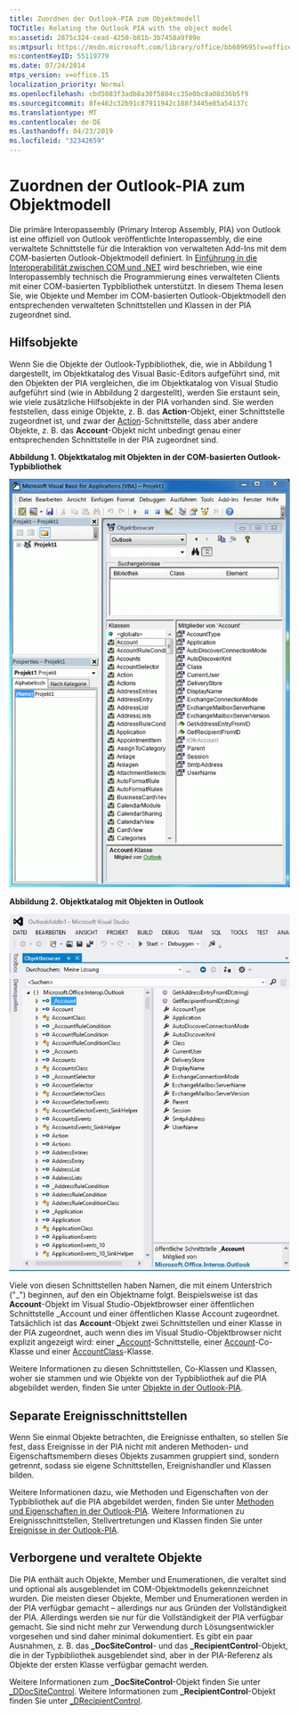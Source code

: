 ```yaml
---
title: Zuordnen der Outlook-PIA zum Objektmodell
TOCTitle: Relating the Outlook PIA with the object model
ms:assetid: 2875c324-cead-4250-b81b-3b7458a9f09e
ms:mtpsurl: https://msdn.microsoft.com/library/office/bb609695(v=office.15)
ms:contentKeyID: 55119779
ms.date: 07/24/2014
mtps_version: v=office.15
localization_priority: Normal
ms.openlocfilehash: cbd5083f3adb8a30f5804cc35e0bc8a08d36b5f9
ms.sourcegitcommit: 8fe462c32b91c87911942c188f3445e85a54137c
ms.translationtype: MT
ms.contentlocale: de-DE
ms.lasthandoff: 04/23/2019
ms.locfileid: "32342659"
---
```

# <a name="relating-the-outlook-pia-with-the-object-model"></a>Zuordnen der Outlook-PIA zum Objektmodell

Die primäre Interopassembly (Primary Interop Assembly, PIA) von Outlook ist eine offiziell von Outlook veröffentlichte Interopassembly, die eine verwaltete Schnittstelle für die Interaktion von verwalteten Add-Ins mit dem COM-basierten Outlook-Objektmodell definiert. In [Einführung in die Interoperabilität zwischen COM und .NET](introduction-to-interoperability-between-com-and-net.md) wird beschrieben, wie eine Interopassembly technisch die Programmierung eines verwalteten Clients mit einer COM-basierten Typbibliothek unterstützt. In diesem Thema lesen Sie, wie Objekte und Member im COM-basierten Outlook-Objektmodell den entsprechenden verwalteten Schnittstellen und Klassen in der PIA zugeordnet sind.

## <a name="helper-objects"></a>Hilfsobjekte

Wenn Sie die Objekte der Outlook-Typbibliothek, die, wie in Abbildung 1 dargestellt, im Objektkatalog des Visual Basic-Editors aufgeführt sind, mit den Objekten der PIA vergleichen, die im Objektkatalog von Visual Studio aufgeführt sind (wie in Abbildung 2 dargestellt), werden Sie erstaunt sein, wie viele zusätzliche Hilfsobjekte in der PIA vorhanden sind. Sie werden feststellen, dass einige Objekte, z. B. das **Action**-Objekt, einer Schnittstelle zugeordnet ist, und zwar der [Action](https://msdn.microsoft.com/library/bb646971\(v=office.15\))-Schnittstelle, dass aber andere Objekte, z. B. das **Account**-Objekt nicht unbedingt genau einer entsprechenden Schnittstelle in der PIA zugeordnet sind.

**Abbildung 1. Objektkatalog mit Objekten in der COM-basierten Outlook-Typbibliothek**

![Objektkatalog mit Objekten in der COM-basierten Outlook-Typbibliothek](media/pia-vba-project.gif)

**Abbildung 2. Objektkatalog mit Objekten in Outlook**

![Objektkatalog mit Objekten in Outlook](media/pia-object-browser.jpg)

Viele von diesen Schnittstellen haben Namen, die mit einem Unterstrich ("\_") beginnen, auf den ein Objektname folgt. Beispielsweise ist das **Account**-Objekt im Visual Studio-Objektbrowser einer öffentlichen Schnittstelle \_Account und einer öffentlichen Klasse Account zugeordnet. Tatsächlich ist das **Account**-Objekt zwei Schnittstellen und einer Klasse in der PIA zugeordnet, auch wenn dies im Visual Studio-Objektbrowser nicht explizit angezeigt wird: einer [\_Account](https://msdn.microsoft.com/library/bb609471\(v=office.15\))-Schnittstelle, einer [Account](https://msdn.microsoft.com/library/bb645103\(v=office.15\))-Co-Klasse und einer [AccountClass](https://msdn.microsoft.com/library/bb645768\(v=office.15\))-Klasse. 

Weitere Informationen zu diesen Schnittstellen, Co-Klassen und Klassen, woher sie stammen und wie Objekte von der Typbibliothek auf die PIA abgebildet werden, finden Sie unter [Objekte in der Outlook-PIA](objects-in-the-outlook-pia.md).

## <a name="separate-event-interfaces"></a>Separate Ereignisschnittstellen

Wenn Sie einmal Objekte betrachten, die Ereignisse enthalten, so stellen Sie fest, dass Ereignisse in der PIA nicht mit anderen Methoden- und Eigenschaftsmembern dieses Objekts zusammen gruppiert sind, sondern getrennt, sodass sie eigene Schnittstellen, Ereignishandler und Klassen bilden. 

Weitere Informationen dazu, wie Methoden und Eigenschaften von der Typbibliothek auf die PIA abgebildet werden, finden Sie unter [Methoden und Eigenschaften in der Outlook-PIA](methods-and-properties-in-the-outlook-pia.md). Weitere Informationen zu Ereignisschnittstellen, Stellvertretungen und Klassen finden Sie unter [Ereignisse in der Outlook-PIA](events-in-the-outlook-pia.md).

## <a name="hidden-and-deprecated-objects"></a>Verborgene und veraltete Objekte

Die PIA enthält auch Objekte, Member und Enumerationen, die veraltet sind und optional als ausgeblendet im COM-Objektmodells gekennzeichnet wurden. Die meisten dieser Objekte, Member und Enumerationen werden in der PIA verfügbar gemacht – allerdings nur aus Gründen der Vollständigkeit der PIA. Allerdings werden sie nur für die Vollständigkeit der PIA verfügbar gemacht. Sie sind nicht mehr zur Verwendung durch Lösungsentwickler vorgesehen und sind daher minimal dokumentiert. Es gibt ein paar Ausnahmen, z. B. das **\_DocSiteControl**- und das **\_RecipientControl**-Objekt, die in der Typbibliothek ausgeblendet sind, aber in der PIA-Referenz als Objekte der ersten Klasse verfügbar gemacht werden. 

Weitere Informationen zum **\_DocSiteControl**-Objekt finden Sie unter [\_DDocSiteControl](https://msdn.microsoft.com/library/bb609520\(v=office.15\)). Weitere Informationen zum **\_RecipientControl**-Objekt finden Sie unter [\_DRecipientControl](https://msdn.microsoft.com/library/bb609501\(v=office.15\)).



